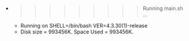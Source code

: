 * >>>>>>>>> Running main.sh ...
  * Running on SHELL=/bin/bash VER=4.3.30(1)-release
  * Disk size = 993456K. Space Used = 993456K.
